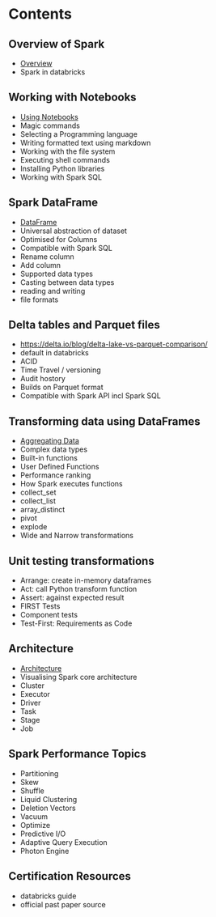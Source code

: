 # Contents

## Overview of Spark
- [Overview](/spark-overview.md)
- Spark in databricks

## Working with Notebooks
- [Using Notebooks](/notebooks.md)
- Magic commands
- Selecting a Programming language
- Writing formatted text using markdown
- Working with the file system
- Executing shell commands
- Installing Python libraries
- Working with Spark SQL
  
## Spark DataFrame
- [DataFrame](/spark-dataframe.md)
- Universal abstraction of dataset
- Optimised for Columns
- Compatible with Spark SQL
- Rename column
- Add column
- Supported data types
- Casting between data types
- reading and writing
- file formats

## Delta tables and Parquet files
- https://delta.io/blog/delta-lake-vs-parquet-comparison/
- default in databricks
- ACID
- Time Travel / versioning
- Audit hostory
- Builds on Parquet format
- Compatible with Spark API incl Spark SQL

## Transforming data using DataFrames
- [Aggregating Data](/aggregation.md)
- Complex data types
- Built-in functions
- User Defined Functions
- Performance ranking
- How Spark executes functions
- collect_set
- collect_list
- array_distinct
- pivot
- explode
- Wide and Narrow transformations

## Unit testing transformations
- Arrange: create in-memory dataframes
- Act: call Python transform function
- Assert: against expected result
- FIRST Tests
- Component tests
- Test-First: Requirements as Code
  
## Architecture
- [Architecture](/architecture.md)
- Visualising Spark core architecture
- Cluster
- Executor
- Driver
- Task
- Stage
- Job

## Spark Performance Topics
- Partitioning
- Skew
- Shuffle
- Liquid Clustering
- Deletion Vectors
- Vacuum
- Optimize
- Predictive I/O
- Adaptive Query Execution
- Photon Engine

## Certification Resources
- databricks guide
- official past paper source
